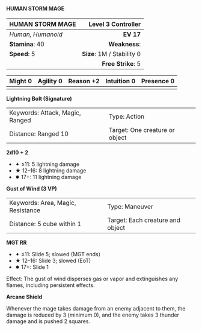 #### HUMAN STORM MAGE

| HUMAN STORM MAGE  |     **Level 3 Controller** |
| :---------------- | -------------------------: |
| *Human, Humanoid* |                  **EV 17** |
| **Stamina**: 40   |              **Weakness**: |
| **Speed**: 5      | **Size**: 1M / Stability 0 |
|                   |         **Free Strike**: 5 |

| **Might** 0 | **Agility** 0 | **Reason** +2 | **Intuition** 0 | **Presence** 0 |
| ----------- | ------------- | ------------- | --------------- | -------------- |
|             |               |               |                 |                |

**Lightning Bolt (Signature)**

|                                 |                                |
| :------------------------------ | :----------------------------- |
| Keywords: Attack, Magic, Ranged | Type: Action                   |
| Distance: Ranged 10             | Target: One creature or object |

**2d10 + 2**

- ✦ ≤11: 5 lightning damage
- ★ 12–16: 8 lightning damage
- ✸ 17+: 11 lightning damage

**Gust of Wind (3 VP)**

|                                   |                                  |
| :-------------------------------- | :------------------------------- |
| Keywords: Area, Magic, Resistance | Type: Maneuver                   |
| Distance: 5 cube within 1         | Target: Each creature and object |

**MGT RR**

- ✦ ≤11: Slide 5; slowed (MGT ends)
- ★ 12–16: Slide 3; slowed (EoT)
- ✸ 17+: Slide 1

Effect: The gust of wind disperses gas or vapor and extinguishes any flames, including persistent effects.

**Arcane Shield**

Whenever the mage takes damage from an enemy adjacent to them, the damage is reduced by 3 (minimum 0), and the enemy takes 3 thunder damage and is pushed 2 squares.
